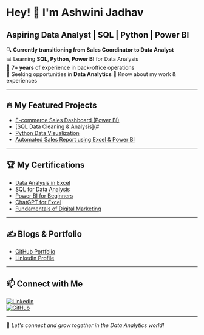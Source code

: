 # Hey! 👋 I'm Ashwini Jadhav  

## Aspiring Data Analyst | SQL | Python | Power BI  

🔍 **Currently transitioning from Sales Coordinator to Data Analyst**  
📊 Learning **SQL, Python, Power BI** for Data Analysis  
💼 **7+ years** of experience in back-office operations  
🎯 Seeking opportunities in **Data Analytics** 
📄 Know about my work & experiences 

---  

## 🔥 My Featured Projects  
- [E-commerce Sales Dashboard (Power BI)](https://github.com/Jadhavashu28/Power-Bi)  
- [SQL Data Cleaning & Analysis](#
- [Python Data Visualization](#)  
- [Automated Sales Report using Excel & Power BI](#)  

---  

## 🏆 My Certifications  
- [Data Analysis in Excel](#)  
- [SQL for Data Analysis](#)  
- [Power BI for Beginners](#)  
- [ChatGPT for Excel](#)  
- [Fundamentals of Digital Marketing](#)  

---  

## ✍ Blogs & Portfolio  
- [GitHub Portfolio](#)  
- [LinkedIn Profile](#)  

---  

## 📫 Connect with Me  
[![LinkedIn](https://img.shields.io/badge/LinkedIn-Connect-blue)](https://linkedin.com/in/yourprofile)  
[![GitHub](https://img.shields.io/badge/GitHub-Follow-black)](https://github.com/Jadhavashu28) 

---  

🚀 *Let's connect and grow together in the Data Analytics world!*

<!--
**Jadhavashu28/Jadhavashu28** is a ✨ _special_ ✨ repository because its `README.md` (this file) appears on your GitHub profile.

Here are some ideas to get you started:

- 🔭 I’m currently working on ...
- 🌱 I’m currently learning ...
- 👯 I’m looking to collaborate on ...
- 🤔 I’m looking for help with ...
- 💬 Ask me about ...
- 📫 How to reach me: ...
- 😄 Pronouns: ...
- ⚡ Fun fact: ...
-->
